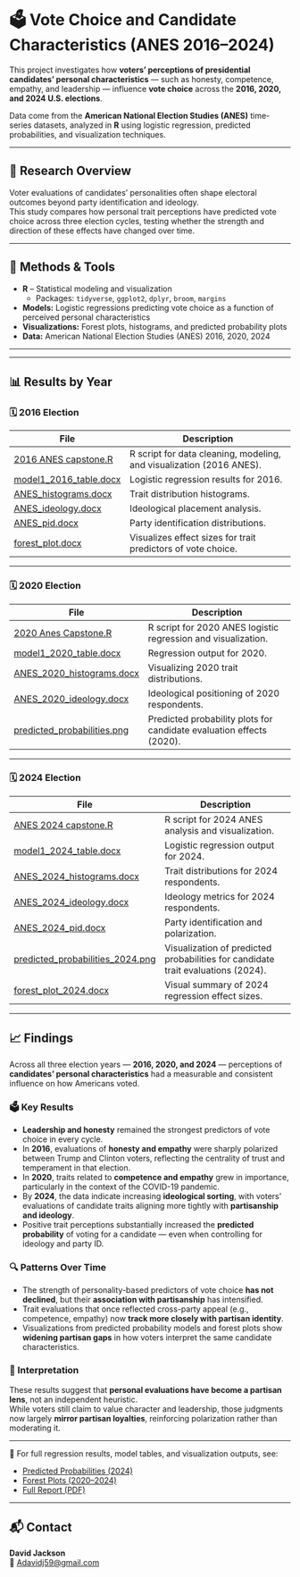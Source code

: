 # 🗳️ Vote Choice and Candidate Characteristics (ANES 2016–2024)

This project investigates how **voters’ perceptions of presidential candidates’ personal characteristics** — such as honesty, competence, empathy, and leadership — influence **vote choice** across the **2016, 2020, and 2024 U.S. elections**.  

Data come from the **American National Election Studies (ANES)** time-series datasets, analyzed in **R** using logistic regression, predicted probabilities, and visualization techniques.

---

## 🧠 Research Overview
Voter evaluations of candidates’ personalities often shape electoral outcomes beyond party identification and ideology.  
This study compares how personal trait perceptions have predicted vote choice across three election cycles, testing whether the strength and direction of these effects have changed over time.

---

## 🧰 Methods & Tools
- **R** – Statistical modeling and visualization  
  - Packages: `tidyverse`, `ggplot2`, `dplyr`, `broom`, `margins`
- **Models:** Logistic regressions predicting vote choice as a function of perceived personal characteristics  
- **Visualizations:** Forest plots, histograms, and predicted probability plots  
- **Data:** American National Election Studies (ANES) 2016, 2020, 2024

---

---

## 📊 Results by Year

### 🗓️ 2016 Election
| File | Description |
|------|--------------|
| [2016 ANES capstone.R](https://github.com/antonycj/your-repo-name/blob/main/2016%20ANES%20capstone.R) | R script for data cleaning, modeling, and visualization (2016 ANES). |
| [model1_2016_table.docx](https://github.com/antonycj/your-repo-name/blob/main/model1_2016_table.docx) | Logistic regression results for 2016. |
| [ANES_histograms.docx](https://github.com/antonycj/your-repo-name/blob/main/ANES_histograms.docx) | Trait distribution histograms. |
| [ANES_ideology.docx](https://github.com/antonycj/your-repo-name/blob/main/ANES_ideology.docx) | Ideological placement analysis. |
| [ANES_pid.docx](https://github.com/antonycj/your-repo-name/blob/main/ANES_pid.docx) | Party identification distributions. |
| [forest_plot.docx](https://github.com/antonycj/your-repo-name/blob/main/forest_plot.docx) | Visualizes effect sizes for trait predictors of vote choice. |

---

### 🗓️ 2020 Election
| File | Description |
|------|--------------|
| [2020 Anes Capstone.R](https://github.com/antonycj/your-repo-name/blob/main/2020%20Anes%20Capstone.R) | R script for 2020 ANES logistic regression and visualization. |
| [model1_2020_table.docx](https://github.com/antonycj/your-repo-name/blob/main/model1_2020_table.docx) | Regression output for 2020. |
| [ANES_2020_histograms.docx](https://github.com/antonycj/your-repo-name/blob/main/ANES_2020_histograms.docx) | Visualizing 2020 trait distributions. |
| [ANES_2020_ideology.docx](https://github.com/antonycj/your-repo-name/blob/main/ANES_2020_ideology.docx) | Ideological positioning of 2020 respondents. |
| [predicted_probabilities.png](https://github.com/antonycj/your-repo-name/blob/main/predicted_probabilities.png) | Predicted probability plots for candidate evaluation effects (2020). |

---

### 🗓️ 2024 Election
| File | Description |
|------|--------------|
| [ANES 2024 capstone.R](https://github.com/antonycj/your-repo-name/blob/main/ANES%202024%20capstone.R) | R script for 2024 ANES analysis and visualization. |
| [model1_2024_table.docx](https://github.com/antonycj/your-repo-name/blob/main/model1_2024_table.docx) | Logistic regression output for 2024. |
| [ANES_2024_histograms.docx](https://github.com/antonycj/your-repo-name/blob/main/ANES_2024_histograms.docx) | Trait distributions for 2024 respondents. |
| [ANES_2024_ideology.docx](https://github.com/antonycj/your-repo-name/blob/main/ANES_2024_ideology.docx) | Ideology metrics for 2024 respondents. |
| [ANES_2024_pid.docx](https://github.com/antonycj/your-repo-name/blob/main/ANES_2024_pid.docx) | Party identification and polarization. |
| [predicted_probabilities_2024.png](https://github.com/antonycj/your-repo-name/blob/main/predicted_probabilities_2024.png) | Visualization of predicted probabilities for candidate trait evaluations (2024). |
| [forest_plot_2024.docx](https://github.com/antonycj/your-repo-name/blob/main/forest_plot_2024.docx) | Visual summary of 2024 regression effect sizes. |

---
## 📈 Findings

Across all three election years — **2016, 2020, and 2024** — perceptions of **candidates’ personal characteristics** had a measurable and consistent influence on how Americans voted.  

### 🗳️ Key Results
- **Leadership and honesty** remained the strongest predictors of vote choice in every cycle.  
- In **2016**, evaluations of **honesty and empathy** were sharply polarized between Trump and Clinton voters, reflecting the centrality of trust and temperament in that election.  
- In **2020**, traits related to **competence and empathy** grew in importance, particularly in the context of the COVID-19 pandemic.  
- By **2024**, the data indicate increasing **ideological sorting**, with voters’ evaluations of candidate traits aligning more tightly with **partisanship and ideology**.  
- Positive trait perceptions substantially increased the **predicted probability** of voting for a candidate — even when controlling for ideology and party ID.

### 🔍 Patterns Over Time
- The strength of personality-based predictors of vote choice **has not declined**, but their **association with partisanship** has intensified.  
- Trait evaluations that once reflected cross-party appeal (e.g., competence, empathy) now **track more closely with partisan identity**.  
- Visualizations from predicted probability models and forest plots show **widening partisan gaps** in how voters interpret the same candidate characteristics.

### 💬 Interpretation
These results suggest that **personal evaluations have become a partisan lens**, not an independent heuristic.  
While voters still claim to value character and leadership, those judgments now largely **mirror partisan loyalties**, reinforcing polarization rather than moderating it.

---

📄 For full regression results, model tables, and visualization outputs, see:  
- [Predicted Probabilities (2024)](https://github.com/antonycj/your-repo-name/blob/main/predicted_probabilities_2024.png)  
- [Forest Plots (2020–2024)](https://github.com/antonycj/your-repo-name/blob/main/forest_plot_2024.docx)  
- [Full Report (PDF)](https://github.com/antonycj/your-repo-name/blob/main/ANES_Candidate_Characteristics_Report.pdf)

---

## 📬 Contact
**David Jackson**  
📧 [Adavidj59@gmail.com](mailto:Adavidj59@gmail.com)
